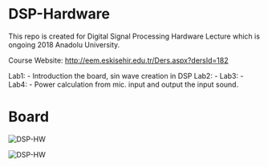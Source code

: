 # DSP-Hardware

This repo is created for Digital Signal Processing Hardware Lecture which is ongoing 2018 Anadolu University. 

Course Website: http://eem.eskisehir.edu.tr/Ders.aspx?dersId=182


Lab1: - Introduction the board, sin wave creation in DSP
Lab2: -
Lab3: -
Lab4: - Power calculation from mic. input and output the input sound.

# Board

![DSP-HW](https://github.com/mcagriaksoy/DSP-Hardware-TMS320C6000/blob/master/s-l1600.jpg)


![DSP-HW](https://github.com/mcagriaksoy/DSP-Hardware-TMS320C6000/blob/master/maxresdefault.jpg)
